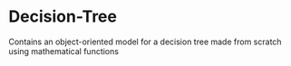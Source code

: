 # Decision-Tree
Contains an object-oriented model for a decision tree made from scratch using mathematical functions
